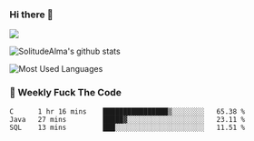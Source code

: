 ### Hi there 👋
<p>
  <a href="https://count.getloli.com/"><img src="https://count.getloli.com/get/@:solitudealma"></a>
</p>

![SolitudeAlma's github stats](https://github-readme-stats.vercel.app/api?username=solitudealma&show_icons=true&theme=radical)

![Most Used Languages](https://github-readme-stats.vercel.app/api/top-langs/?username=solitudealma&layout=compact&hide_border=true&theme=dark)
<!-- ![visitors](https://visitor-badge.glitch.me/badge?page_id=solitudealma.solitudealma.id) -->


### :dart: Weekly Fuck The Code

<!--START_SECTION:waka-->
```text
C      1 hr 16 mins    ████████████████▒░░░░░░░░   65.38 % 
Java   27 mins         █████▓░░░░░░░░░░░░░░░░░░░   23.11 % 
SQL    13 mins         ███░░░░░░░░░░░░░░░░░░░░░░   11.51 % 
```
<!--END_SECTION:waka-->
